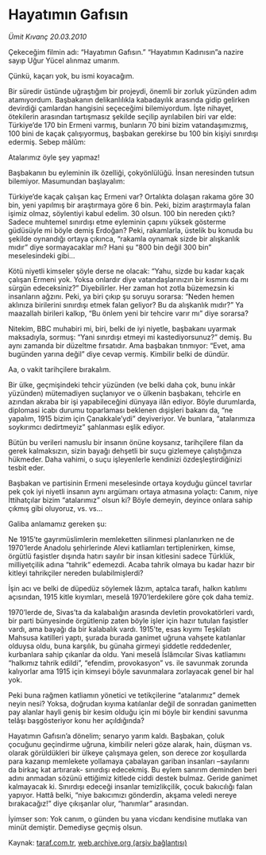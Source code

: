 # Hayatımın Gafısın

*Ümit Kıvanç 20.03.2010*

<div class="yazi"><p>Çekeceğim filmin adı: “Hayatımın Gafısın.” “Hayatımın Kadınısın”a nazire sayıp Uğur Yücel alınmaz umarım.</p>
<p>Çünkü, kaçarı yok, bu ismi koyacağım.</p>
<p>Bir süredir üstünde uğraştığım bir projeydi, önemli bir zorluk yüzünden adım atamıyordum. Başbakanın delikanlılıkla kabadayılık arasında gidip gelirken devirdiği çamlardan hangisini seçeceğimi bilemiyordum. İşte nihayet, ötekilerin arasından tartışmasız şekilde seçilip ayrılabilen biri var elde: Türkiye’de 170 bin Ermeni varmış, bunların 70 bini bizim vatandaşımızmış, 100 bini de kaçak çalışıyormuş, başbakan gerekirse bu 100 bin kişiyi sınırdışı edermiş. Sebep mâlûm:</p>
<p>Atalarımız öyle şey yapmaz!</p>
<p>Başbakanın bu eyleminin ilk özelliği, çokyönlülüğü. İnsan neresinden tutsun bilemiyor. Masumundan başlayalım:</p>
<p>Türkiye’de kaçak çalışan kaç Ermeni var? Ortalıkta dolaşan rakama göre 30 bin, yeni yapılmış bir araştırmaya göre 6 bin. Peki, bizim araştırmayla falan işimiz olmaz, söylentiyi kabul edelim. 30 olsun. 100 bin nereden çıktı? Sadece muhtemel sınırdışı etme eyleminin çapını yüksek gösterme güdüsüyle mi böyle demiş Erdoğan? Peki, rakamlarla, üstelik bu konuda bu şekilde oynandığı ortaya çıkınca, “rakamla oynamak sizde bir alışkanlık mıdır” diye sormayacaklar mı? Hani şu “800 bin değil 300 bin” meselesindeki gibi...</p>
<p>Kötü niyetli kimseler şöyle derse ne olacak: “Yahu, sizde bu kadar kaçak çalışan Ermeni yok. Yoksa onlardır diye vatandaşlarınızın bir kısmını da mı sürgün edeceksiniz?” Diyebilirler. Her zaman hot zotla büzemezsin ki insanların ağzını. Peki, ya biri çıkıp şu soruyu sorarsa: “Neden hemen aklınıza birilerini sınırdışı etmek falan geliyor? Bu da alışkanlık mıdır?” Ya maazallah birileri kalkıp, “Bu önlem yeni bir tehcire varır mı” diye sorarsa?</p>
<p>Nitekim, BBC muhabiri mi, biri, belki de iyi niyetle, başbakanı uyarmak maksadıyla, sormuş: “Yani sınırdışı etmeyi mi kastediyorsunuz?” demiş. Bu aynı zamanda bir düzeltme fırsatıdır. Ama başbakan tınmıyor: “Evet, ama bugünden yarına değil” diye cevap vermiş. Kimbilir belki de dündür.</p>
<p>Aa, o vakit tarihçilere bırakalım.</p>
<p>Bir ülke, geçmişindeki tehcir yüzünden (ve belki daha çok, bunu inkâr yüzünden) mütemadiyen suçlanıyor ve o ülkenin başbakanı, tehcirle en azından akraba bir işi yapabileceğini dünyaya ilân ediyor. Böyle durumlarda, diplomasi icabı durumu toparlaması beklenen dışişleri bakanı da, “ne yapalım, 1915 bizim için Çanakkale’ydi” deyiveriyor. Ve bunlara, “atalarımıza soykırımcı dedirtmeyiz” şahlanması eşlik ediyor.</p>
<p>Bütün bu verileri namuslu bir insanın önüne koysanız, tarihçilere filan da gerek kalmaksızın, sizin bayağı dehşetli bir suçu gizlemeye çalıştığınıza hükmeder. Daha vahimi, o suçu işleyenlerle kendinizi özdeşleştirdiğinizi tesbit eder.</p>
<p>Başbakan ve partisinin Ermeni meselesinde ortaya koyduğu güncel tavırlar pek çok iyi niyetli insanın aynı argümanı ortaya atmasına yolaçtı: Canım, niye İttihatçılar bizim “atalarımız” olsun ki? Böyle demeyin, deyince onlara sahip çıkmış gibi oluyoruz, vs. vs...</p>
<p>Galiba anlamamız gereken şu:</p>
<p>Ne 1915’te gayrımüslimlerin memleketten silinmesi planlanırken ne de 1970’lerde Anadolu şehirlerinde Alevi katliamları tertiplenirken, kimse, örgütlü faşistler dışında hatırı sayılır bir insan kitlesini sadece Türklük, milliyetçilik adına “tahrik“ edemezdi. Acaba tahrik olmaya bu kadar hazır bir kitleyi tahrikçiler nereden bulabilmişlerdi?</p>
<p>İşin acı ve belki de düpedüz söylemek lâzım, aptalca tarafı, halkın katılımı açısından, 1915 kitle kıyımları, meselâ 1970’lerdekilere göre çok daha temiz.</p>
<p>1970’lerde de, Sivas’ta da kalabalığın arasında devletin provokatörleri vardı, bir parti bünyesinde örgütlenip zaten böyle işler için hazır tutulan faşistler vardı, ama bayağı da bir kalabalık vardı. 1915’te, esas kıyımı Teşkilatı Mahsusa katilleri yaptı, şurada burada ganimet uğruna vahşete katılanlar olduysa oldu, buna karşılık, bu günaha girmeyi şiddetle reddedenler, kurbanlara sahip çıkanlar da oldu. Yani meselâ İslâmcılar Sivas katliamını “halkımız tahrik edildi”, “efendim, provokasyon” vs. ile savunmak zorunda kalıyorlar ama 1915 için kimseyi böyle savunmalara zorlayacak genel bir hal yok.</p>
<p>Peki buna rağmen katliamın yönetici ve tetikçilerine “atalarımız” demek neyin nesi? Yoksa, doğrudan kıyıma katılanlar değil de sonradan ganimetten pay alanlar hayli geniş bir kesim olduğu için mi böyle bir kendini savunma telâşı başgösteriyor konu her açıldığında?</p>
<p>Hayatımın Gafısın’a dönelim; senaryo yarım kaldı. Başbakan, çoluk çocuğunu geçindirme uğruna, kimbilir neleri göze alarak, hain, düşman vs. olarak görüldükleri bir ülkeye çalışmaya gelen, son derece zor koşullarda para kazanıp memlekete yollamaya çabalayan gariban insanları –sayılarını da birkaç kat artırarak- sınırdışı edecekmiş. Bu eylem sanırım deminden beri adını anmadan sözünü ettiğimiz kitlede ciddi destek bulmaz. Geride ganimet kalmayacak ki. Sınırdışı edeceği insanlar temizlikçilik, çocuk bakıcılığı falan yapıyor. Hattâ belki, “niye bakıcımızı gönderdin, akşama veledi nereye bırakacağız!” diye çıkışanlar olur, “hanımlar” arasından.</p>
<p>İyimser son: Yok canım, o günden bu yana vicdanı kendisine mutlaka van minüt demiştir. Demediyse geçmiş olsun.</p>
</div>

Kaynak: [taraf.com.tr](http://taraf.com.tr:80/makale/10534.htm), [web.archive.org (arşiv bağlantısı)](http://web.archive.org/web/20100323113330/http://taraf.com.tr:80/makale/10534.htm)
